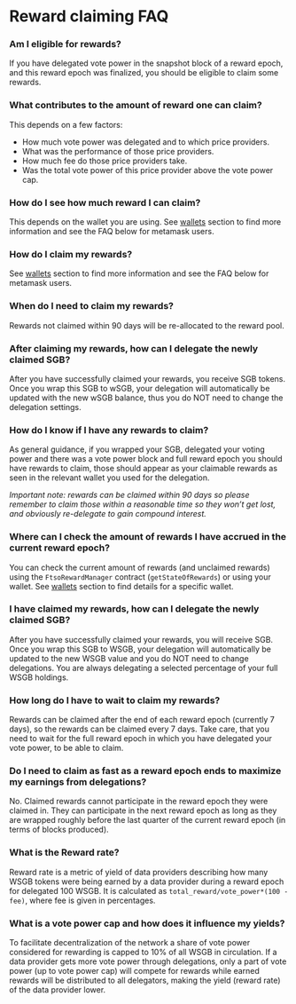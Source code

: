 # Reward claiming FAQ

### Am I eligible for rewards?

If you have delegated vote power in the snapshot block of a reward epoch, and this reward epoch was finalized, you should be eligible to claim some rewards.

### What contributes to the amount of reward one can claim?

This depends on a few factors:

* How much vote power was delegated and to which price providers.
* What was the performance of those price providers.
* How much fee do those price providers take.
* Was the total vote power of this price provider above the vote power cap.

### How do I see how much reward I can claim?

This depends on the wallet you are using. See [wallets](../wallets/ "mention") section to find more information and see the FAQ below for metamask users.

### How do I claim my rewards?

See [wallets](../wallets/ "mention") section to find more information and see the FAQ below for metamask users.

### When do I need to claim my rewards?

Rewards not claimed within 90 days will be re-allocated to the reward pool.

### After claiming my rewards, how can I delegate the newly claimed SGB?

After you have successfully claimed your rewards, you receive SGB tokens. Once you wrap this SGB to wSGB, your delegation will automatically be updated with the new wSGB balance, thus you do NOT need to change the delegation settings.

### How do I know if I have any rewards to claim?

As general guidance, if you wrapped your SGB, delegated your voting power and there was a vote power block and full reward epoch you should have rewards to claim, those should appear as your claimable rewards as seen in the relevant wallet you used for the delegation.

_Important note: rewards can be claimed within 90 days so please remember to claim those within a reasonable time so they won’t get lost, and obviously re-delegate to gain compound interest._

### Where can I check the amount of rewards I have accrued in the current reward epoch?

You can check the current amount of rewards (and unclaimed rewards) using the `FtsoRewardManager` contract (`getStateOfRewards`) or using your wallet. See [wallets](../wallets/ "mention") section to find details for a specific wallet.

### I have claimed my rewards, how can I delegate the newly claimed SGB?

After you have successfully claimed your rewards, you will receive SGB. Once you wrap this SGB to WSGB, your delegation will automatically be updated to the new WSGB value and you do NOT need to change delegations. You are always delegating a selected percentage of your full WSGB holdings.

### How long do I have to wait to claim my rewards?

Rewards can be claimed after the end of each reward epoch (currently 7 days), so the rewards can be claimed every 7 days. Take care, that you need to wait for the full reward epoch in which you have delegated your vote power, to be able to claim.

### Do I need to claim as fast as a reward epoch ends to maximize my earnings from delegations?

No. Claimed rewards cannot participate in the reward epoch they were claimed in. They can participate in the next reward epoch as long as they are wrapped roughly before the last quarter of the current reward epoch (in terms of blocks produced).

### What is the Reward rate?

Reward rate is a metric of yield of data providers describing how many WSGB tokens were being earned by a data provider during a reward epoch for delegated 100 WSGB. It is calculated as `total_reward/vote_power*(100 - fee)`, where fee is given in percentages.

### **What is a vote power cap and how does it influence my yields?**

To facilitate decentralization of the network a share of vote power considered for rewarding is capped to 10% of all WSGB in circulation. If a data provider gets more vote power through delegations, only a part of vote power (up to vote power cap) will compete for rewards while earned rewards will be distributed to all delegators, making the yield (reward rate) of the data provider lower.
